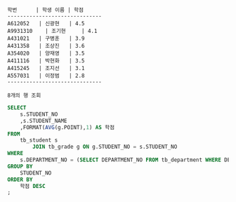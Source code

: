     학번      | 학생 이름 | 학점
    ------------------------------
    A612052	  | 신광현	  | 4.5
    A9931310	| 조기현	  | 4.1
    A431021	  | 구병훈	  | 3.9
    A431358	  | 조상진	  | 3.6
    A354020	  | 양재영	  | 3.5
    A411116	  | 박현화	  | 3.5
    A415245	  | 조지선	  | 3.1
    A557031	  | 이정범	  | 2.8
    ------------------------------
    
    8개의 행 조회
```sql
SELECT
    s.STUDENT_NO
    ,s.STUDENT_NAME
    ,FORMAT(AVG(g.POINT),1) AS 학점
FROM
    tb_student s
        JOIN tb_grade g ON g.STUDENT_NO = s.STUDENT_NO
WHERE
    s.DEPARTMENT_NO = (SELECT DEPARTMENT_NO FROM tb_department WHERE DEPARTMENT_NAME = "음악학과")
GROUP BY
    STUDENT_NO
ORDER BY
    학점 DESC
;
```

